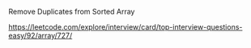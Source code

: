 Remove Duplicates from Sorted Array

https://leetcode.com/explore/interview/card/top-interview-questions-easy/92/array/727/
